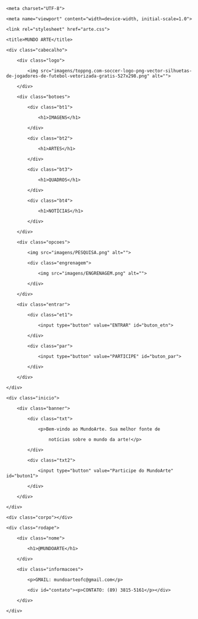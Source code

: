 <html lang="pt-br">

<head>

    <meta charset="UTF-8">

    <meta name="viewport" content="width=device-width, initial-scale=1.0">

    <link rel="stylesheet" href="arte.css">

    <title>MUNDO ARTE</title>

</head>

<body>

    <div class="cabecalho">

        <div class="logo">

            <img src="imagens/toppng.com-soccer-logo-png-vector-silhuetas-de-jogadores-de-futebol-vetorizada-gratis-527x298.png" alt="">

        </div>

        <div class="botoes">

            <div class="bt1">

                <h1>IMAGENS</h1>

            </div>

            <div class="bt2">

                <h1>ARTES</h1>

            </div>

            <div class="bt3">

                <h1>QUADROS</h1>

            </div>

            <div class="bt4">

                <h1>NOTÍCIAS</h1>

            </div>

        </div>

        <div class="opcoes">

            <img src="imagens/PESQUISA.png" alt="">

            <div class="engrenagem">

                <img src="imagens/ENGRENAGEM.png" alt="">

            </div>

        </div>

        <div class="entrar">

            <div class="et1">

                <input type="button" value="ENTRAR" id="buton_etn">

            </div>

            <div class="par">

                <input type="button" value="PARTICIPE" id="buton_par">

            </div>

        </div>

    </div>

    <div class="inicio">

        <div class="banner">

            <div class="txt">

                <p>Bem-vindo ao MundoArte. Sua melhor fonte de

                    notícias sobre o mundo da arte!</p>

            </div>

            <div class="txt2">

                <input type="button" value="Participe do MundoArte" id="buton1">

            </div>

        </div>

    </div>

    <div class="corpo"></div>

    <div class="rodape">

        <div class="nome">

            <h1>@MUNDOARTE</h1>

        </div>

        <div class="informacoes">

            <p>GMAIL: mundoarteofc@gmail.com</p>

            <div id="contato"><p>CONTATO: (89) 3815-5161</p></div>

        </div>

    </div>

</body>

</html>

                
